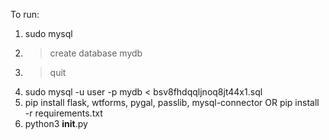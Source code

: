 To run:
  1. sudo mysql
  2. > create database mydb
  3. > quit
  4. sudo mysql -u user -p mydb < bsv8fhdqqljnoq8jt44x1.sql  
  5. pip install flask, wtforms, pygal, passlib, mysql-connector OR pip install -r requirements.txt
  6. python3 __init__.py
